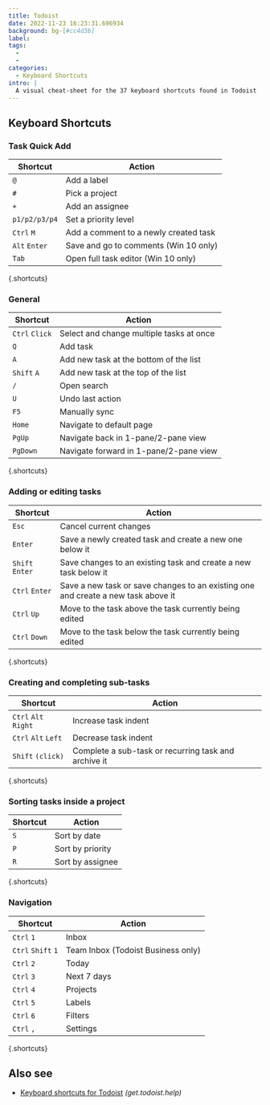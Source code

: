 ```yaml
---
title: Todoist
date: 2022-11-23 16:23:31.696934
background: bg-[#cc4d3b]
label:
tags:
  -
  -
categories:
  - Keyboard Shortcuts
intro: |
  A visual cheat-sheet for the 37 keyboard shortcuts found in Todoist
---
```


## Keyboard Shortcuts

### Task Quick Add

| Shortcut      | Action                                |
| ------------- | ------------------------------------- |
| `@`           | Add a label                           |
| `#`           | Pick a project                        |
| `+`           | Add an assignee                       |
| `p1/p2/p3/p4` | Set a priority level                  |
| `Ctrl` `M`    | Add a comment to a newly created task |
| `Alt` `Enter` | Save and go to comments (Win 10 only) |
| `Tab`         | Open full task editor (Win 10 only)   |

{.shortcuts}

### General

| Shortcut       | Action                                   |
| -------------- | ---------------------------------------- |
| `Ctrl` `Click` | Select and change multiple tasks at once |
| `Q`            | Add task                                 |
| `A`            | Add new task at the bottom of the list   |
| `Shift` `A`    | Add new task at the top of the list      |
| `/`            | Open search                              |
| `U`            | Undo last action                         |
| `F5`           | Manually sync                            |
| `Home`         | Navigate to default page                 |
| `PgUp`         | Navigate back in 1-pane/2-pane view      |
| `PgDown`       | Navigate forward in 1-pane/2-pane view   |

{.shortcuts}

### Adding or editing tasks

| Shortcut        | Action                                                                            |
| --------------- | --------------------------------------------------------------------------------- |
| `Esc`           | Cancel current changes                                                            |
| `Enter`         | Save a newly created task and create a new one below it                           |
| `Shift` `Enter` | Save changes to an existing task and create a new task below it                   |
| `Ctrl` `Enter`  | Save a new task or save changes to an existing one and create a new task above it |
| `Ctrl` `Up`     | Move to the task above the task currently being edited                            |
| `Ctrl` `Down`   | Move to the task below the task currently being edited                            |

{.shortcuts}

### Creating and completing sub-tasks

| Shortcut             | Action                                               |
| -------------------- | ---------------------------------------------------- |
| `Ctrl` `Alt` `Right` | Increase task indent                                 |
| `Ctrl` `Alt` `Left`  | Decrease task indent                                 |
| `Shift` `(click)`    | Complete a sub-task or recurring task and archive it |

{.shortcuts}

### Sorting tasks inside a project

| Shortcut | Action           |
| -------- | ---------------- |
| `S`      | Sort by date     |
| `P`      | Sort by priority |
| `R`      | Sort by assignee |

{.shortcuts}

### Navigation

| Shortcut           | Action                             |
| ------------------ | ---------------------------------- |
| `Ctrl` `1`         | Inbox                              |
| `Ctrl` `Shift` `1` | Team Inbox (Todoist Business only) |
| `Ctrl` `2`         | Today                              |
| `Ctrl` `3`         | Next 7 days                        |
| `Ctrl` `4`         | Projects                           |
| `Ctrl` `5`         | Labels                             |
| `Ctrl` `6`         | Filters                            |
| `Ctrl` `,`         | Settings                           |

{.shortcuts}

## Also see

- [Keyboard shortcuts for Todoist](https://get.todoist.help/hc/en-us/articles/205063212-Keyboard-Shortcuts)
  _(get.todoist.help)_
